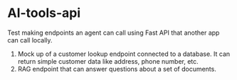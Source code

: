 # AI-tools-api
Test making endpoints an agent can call using Fast API that another app can call locally.

1. Mock up of a customer lookup endpoint connected to a database.  It can return simple customer data like address, phone number, etc.
2. RAG endpoint that can answer questions about a set of documents.
